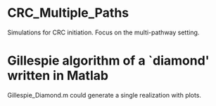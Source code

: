 # CRC_Multiple_Paths
Simulations for CRC initiation. Focus on the multi-pathway setting.
# Gillespie algorithm of a `diamond' written in Matlab
Gillespie_Diamond.m could generate a single realization with plots.
